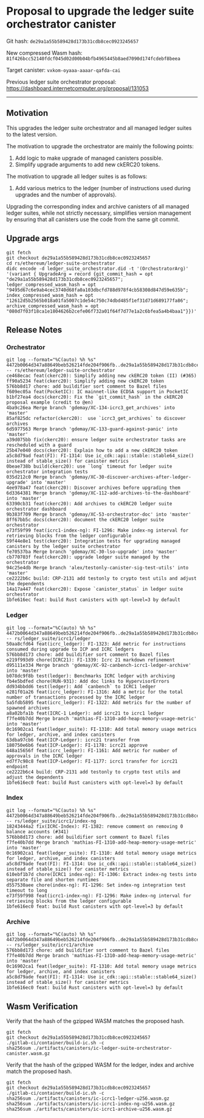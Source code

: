 # Proposal to upgrade the ledger suite orchestrator canister

Git hash: `de29a1a55b589428d173b31cdb8cec0923245657`

New compressed Wasm hash: `81f426bcc52140fdcf045d02d00b04bfb4965445b8aed7090d174fcdebf8beea`

Target canister: `vxkom-oyaaa-aaaar-qafda-cai`

Previous ledger suite orchestrator proposal: https://dashboard.internetcomputer.org/proposal/131053

---

## Motivation

This upgrades the ledger suite orchestrator and all managed ledger suites to the latest version.

The motivation to upgrade the orchestrator are mainly the following points:
1. Add logic to make upgrade of managed canisters possible.
2. Simplify upgrade arguments to add new ckERC20 tokens.

The motivation to upgrade all ledger suites is as follows:
1. Add various metrics to the ledger (number of instructions used during upgrades and the number of approvals).

Upgrading the corresponding index and archive canisters of all managed ledger suites, while not strictly necessary, simplifies version management by ensuring that all canisters use the code from the same git commit.


## Upgrade args

```
git fetch
git checkout de29a1a55b589428d173b31cdb8cec0923245657
cd rs/ethereum/ledger-suite-orchestrator
didc encode -d ledger_suite_orchestrator.did -t '(OrchestratorArg)' '(variant { UpgradeArg = record {git_commit_hash = opt "de29a1a55b589428d173b31cdb8cec0923245657"; ledger_compressed_wasm_hash = opt "9495d67c6e9ab4cec3740d68fa0a103dbcfd788d978f4cb58308d847d59e635b"; index_compressed_wasm_hash = opt "12612d5b2565b018a01fa5007c1de54c750c74dbd485f1ef31d71d689177fa86"; archive_compressed_wasm_hash = opt "080d7f03f18ca1e1804626b2cefe06f732a01f64f7d77e1a2c6bfea5a4b4baa1"}})'
```

## Release Notes

### Orchestrator

```
git log --format="%C(auto) %h %s" 4472b0064d347a88649beb526214fde204f906fb..de29a1a55b589428d173b31cdb8cec0923245657 -- rs/ethereum/ledger-suite-orchestrator
ce468ecac feat(ckerc20): Simplify adding new ckERC20 token (II) (#365)
ff90a5234 feat(ckerc20): Simplify adding new ckERC20 token
576bb8d17 chore: add buildifier sort comment to Bazel files
f609ec05a feat(PocketIC): IC mainnet-like ECDSA support in PocketIC
b1bf27ea4 docs(ckerc20): Fix the `git_commit_hash` in the ckERC20 proposal example (credit to @en)
4ba9c26ea Merge branch 'gdemay/XC-134-icrc3_get_archives' into 'master'
85af825dc refactor(ckerc20):  use `icrc3_get_archives` to discover archives
6d5977563 Merge branch 'gdemay/XC-133-guard-against-panic' into 'master'
a39d075bb fix(ckerc20): ensure ledger suite orchestrator tasks are rescheduled with a guard
25b47e040 docs(ckerc20): Explain how to add a new ckERC20 token
a5c8d79ad feat(FI): FI-1314: Use ic_cdk::api::stable::stable64_size() instead of stable_size() for canister metrics
0beae738b build(ckerc20): use `long` timeout for ledger suite orchestrator integration tests
035d212c0 Merge branch 'gdemay/XC-30-discover-archives-after-ledger-upgrade' into 'master'
4ee978a47 feat(ckerc20): Discover archives before upgrading them
6d3364381 Merge branch 'gdemay/XC-112-add-archives-to-the-dashboard' into 'master'
63390cb31 feat(ckerc20): Add archives to ckERC20 ledger suite orchestrator dashboard
9b383f709 Merge branch 'gdemay/XC-53-orchestrator-doc' into 'master'
8ff67bb5c docs(ckerc20): document the ckERC20 ledger suite orchestrator
e73f59f99 feat(icrc1-index-ng): FI-1296: Make index-ng interval for retrieving blocks from the ledger configurable
59f44e8e1 test(ckerc20): Integration tests for upgrading managed canisters by the ledger suite orchestrator
fe70537ba Merge branch 'gdemay/XC-30-lso-upgrade' into 'master'
cb770703f feat(ckerc20): upgrade ledger suite managed by the orchestrator
94c25e4db Merge branch 'alex/testonly-canister-sig-test-utils' into 'master'
ce2222b6c build: CRP-2131 add testonly to crypto test utils and adjust the dependents
14a17a447 feat(ckerc20): Expose `canister_status` in ledger suite orchestrator
1bfe616ec feat: build Rust canisters with opt-level=3 by default
 ```

### Ledger

```
git log --format="%C(auto) %h %s" 4472b0064d347a88649beb526214fde204f906fb..de29a1a55b589428d173b31cdb8cec0923245657 -- rs/ledger_suite/icrc1/ledger
50aa8cfd64 feat(icrc_ledger): FI-1323: Add metric for instructions consumed during upgrade to ICP and ICRC ledgers
576bb8d173 chore: add buildifier sort comment to Bazel files
e219f993d9 chore(ICRC21): FI-1339: Icrc 21 markdown refinement
d95111e334 Merge branch 'gdemay/XC-92-canbench-icrc1-ledger-archive' into 'master'
b078dc9f8b test(ledger): Benchmarks ICRC ledger with archiving
fb4e5bdfed chore(RUN-931): Add doc links to HypervisorErrors
dd934bbdd6 test(ledger): Add `canbench` to ICRC1 ledger
e281f01a26 feat(icrc_ledger): FI-1316: Add a metric for the total number of transactions processed by the ICRC ledger
5a5fdb5895 feat(icrc_ledger): FI-1322: Add metrics for the number of spawned archives
a8a02bfa1b feat(ICRC-1 Ledger): add icrc21 to icrc1 ledger
f7fe40b7dd Merge branch 'mathias-FI-1310-add-heap-memory-usage-metric' into 'master'
0c16902ca1 feat(ledger_suite): FI-1310: Add total memory usage metrics for ledger, archive, and index canisters
63dba97cb6 feat(ICP-Ledger): icrc21 transfer from
180750e6b6 feat(ICP-Ledger): FI-1178: icrc21 approve
648a15656f feat(icrc_ledger): FI-1161: Add metric for number of approvals in the ICRC ledger
ed7f7c98c8 feat(ICP-Ledger): FI-1177: icrc1 transfer for icrc21 endpoint
ce2222b6c4 build: CRP-2131 add testonly to crypto test utils and adjust the dependents
1bfe616ec0 feat: build Rust canisters with opt-level=3 by default
```

### Index

```
git log --format="%C(auto) %h %s" 4472b0064d347a88649beb526214fde204f906fb..de29a1a55b589428d173b31cdb8cec0923245657 -- rs/ledger_suite/icrc1/index-ng
18243444a2 fix(ICRC-Index): FI-1382: remove comment on removing 0 balance accounts (#341)
576bb8d173 chore: add buildifier sort comment to Bazel files
f7fe40b7dd Merge branch 'mathias-FI-1310-add-heap-memory-usage-metric' into 'master'
0c16902ca1 feat(ledger_suite): FI-1310: Add total memory usage metrics for ledger, archive, and index canisters
a5c8d79ade feat(FI): FI-1314: Use ic_cdk::api::stable::stable64_size() instead of stable_size() for canister metrics
610ebf1b7d chore(ICRC1 index-ng): FI-1306: Extract index-ng tests into separate file and shorten runtimes
d557530aee chore(index-ng): FI-1296: Set index-ng integration test timeout to long
e73f59f998 feat(icrc1-index-ng): FI-1296: Make index-ng interval for retrieving blocks from the ledger configurable
1bfe616ec0 feat: build Rust canisters with opt-level=3 by default
```

### Archive

```
git log --format="%C(auto) %h %s" 4472b0064d347a88649beb526214fde204f906fb..de29a1a55b589428d173b31cdb8cec0923245657 -- rs/ledger_suite/icrc1/archive
576bb8d173 chore: add buildifier sort comment to Bazel files
f7fe40b7dd Merge branch 'mathias-FI-1310-add-heap-memory-usage-metric' into 'master'
0c16902ca1 feat(ledger_suite): FI-1310: Add total memory usage metrics for ledger, archive, and index canisters
a5c8d79ade feat(FI): FI-1314: Use ic_cdk::api::stable::stable64_size() instead of stable_size() for canister metrics
1bfe616ec0 feat: build Rust canisters with opt-level=3 by default
```

## Wasm Verification

Verify that the hash of the gzipped WASM matches the proposed hash.

```
git fetch
git checkout de29a1a55b589428d173b31cdb8cec0923245657
./gitlab-ci/container/build-ic.sh -c
sha256sum ./artifacts/canisters/ic-ledger-suite-orchestrator-canister.wasm.gz
```

Verify that the hash of the gzipped WASM for the ledger, index and archive match the proposed hash.

```
git fetch
git checkout de29a1a55b589428d173b31cdb8cec0923245657
./gitlab-ci/container/build-ic.sh -c
sha256sum ./artifacts/canisters/ic-icrc1-ledger-u256.wasm.gz
sha256sum ./artifacts/canisters/ic-icrc1-index-ng-u256.wasm.gz
sha256sum ./artifacts/canisters/ic-icrc1-archive-u256.wasm.gz
```

